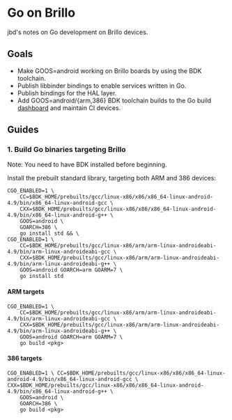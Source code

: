 # Go on Brillo

jbd's notes on Go development on Brillo devices.

## Goals

* Make GOOS=android working on Brillo boards by using the BDK toolchain.
* Publish libbinder bindings to enable services written in Go.
* Publish bindings for the HAL layer.
* Add GOOS=android/{arm,386} BDK toolchain builds to the Go build [dashboard](http://build.golang.org) and maintain CI devices.

## Guides

### 1. Build Go binaries targeting Brillo

Note: You need to have BDK installed before beginning.

Install the prebuilt standard library, targeting both ARM and 386 devices:

```
CGO_ENABLED=1 \
	CC=$BDK_HOME/prebuilts/gcc/linux-x86/x86/x86_64-linux-android-4.9/bin/x86_64-linux-android-gcc \
	CXX=$BDK_HOME/prebuilts/gcc/linux-x86/x86/x86_64-linux-android-4.9/bin/x86_64-linux-android-g++ \
	GOOS=android \
	GOARCH=386 \
	go install std && \
CGO_ENABLED=1 \
	CC=$BDK_HOME/prebuilts/gcc/linux-x86/arm/arm-linux-androideabi-4.9/bin/arm-linux-androideabi-gcc \
	CXX=$BDK_HOME/prebuilts/gcc/linux-x86/arm/arm-linux-androideabi-4.9/bin/arm-linux-androideabi-g++ \
	GOOS=android GOARCH=arm GOARM=7 \
	go install std
```

#### ARM targets

```
CGO_ENABLED=1 \
	CC=$BDK_HOME/prebuilts/gcc/linux-x86/arm/arm-linux-androideabi-4.9/bin/arm-linux-androideabi-gcc \
	CXX=$BDK_HOME/prebuilts/gcc/linux-x86/arm/arm-linux-androideabi-4.9/bin/arm-linux-androideabi-g++ \
	GOOS=android GOARCH=arm GOARM=7 \
	go build <pkg>
```

#### 386 targets

```
CGO_ENABLED=1 \	CC=$BDK_HOME/prebuilts/gcc/linux-x86/x86/x86_64-linux-android-4.9/bin/x86_64-linux-android-gcc \
CXX=$BDK_HOME/prebuilts/gcc/linux-x86/x86/x86_64-linux-android-4.9/bin/x86_64-linux-android-g++ \
	GOOS=android \
	GOARCH=386 \
	go build <pkg>
```
